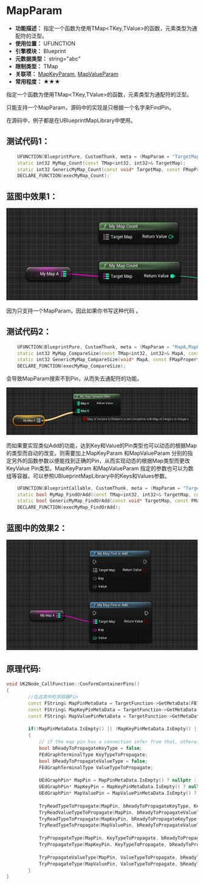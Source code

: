 ﻿# MapParam

- **功能描述：** 指定一个函数为使用TMap<TKey,TValue>的函数，元素类型为通配符的泛型。
- **使用位置：** UFUNCTION
- **引擎模块：** Blueprint
- **元数据类型：** string="abc"
- **限制类型：** TMap
- **关联项：** [MapKeyParam](#Meta_Blueprint_Param_MapParam_MapKeyParam), [MapValueParam](#Meta_Blueprint_Param_MapParam_MapValueParam)
- **常用程度：** ★★★

指定一个函数为使用TMap<TKey,TValue>的函数，元素类型为通配符的泛型。

只能支持一个MapParam，源码中的实现是只根据一个名字来FindPin。

在源码中，例子都是在UBlueprintMapLibrary中使用。

## 测试代码1：

```cpp
	UFUNCTION(BlueprintPure, CustomThunk, meta = (MapParam = "TargetMap"))
	static int32 MyMap_Count(const TMap<int32, int32>& TargetMap);
	static int32 GenericMyMap_Count(const void* TargetMap, const FMapProperty* MapProperty);
	DECLARE_FUNCTION(execMyMap_Count);
```

## 蓝图中效果1：

![Untitled](Meta_Blueprint_Param_MapParam_Untitled.png)

因为只支持一个MapParam，因此如果你书写这种代码 。

## 测试代码2：

```cpp
	UFUNCTION(BlueprintPure, CustomThunk, meta = (MapParam = "MapA,MapB"))
	static int32 MyMap_CompareSize(const TMap<int32, int32>& MapA, const TMap<int32, int32>& MapB);
	static int32 GenericMyMap_CompareSize(void* MapA, const FMapProperty* MapAProp, void* MapB, const FMapProperty* MapBProp);
	DECLARE_FUNCTION(execMyMap_CompareSize);
```

会导致MapParam搜索不到Pin，从而失去通配符的功能。

![Untitled](Meta_Blueprint_Param_MapParam_Untitled_1.png)

而如果要实现类似Add的功能，达到Key和Value的Pin类型也可以动态的根据Map的类型而自动的改变。则需要加上MapKeyParam 和MapValueParam 分别的指定另外的函数参数以便能找到正确的Pin，从而实现动态的根据Map类型而更改KeyValue Pin类型。MapKeyParam 和MapValueParam 指定的参数也可以为数组等容器，可以参照UBlueprintMapLibrary中的Keys和Values参数。

```cpp
	UFUNCTION(BlueprintCallable, CustomThunk, meta = (MapParam = "TargetMap",MapKeyParam = "Key", MapValueParam = "Value"))
	static bool MyMap_FindOrAdd(const TMap<int32, int32>& TargetMap, const int32& Key, const int32& Value);
	static bool GenericMyMap_FindOrAdd(const void* TargetMap, const FMapProperty* MapProperty, const void* KeyPtr, const void* ValuePtr);
	DECLARE_FUNCTION(execMyMap_FindOrAdd);
```

## 蓝图中的效果2：

![Untitled](Meta_Blueprint_Param_MapParam_Untitled_2.png)

## 原理代码:

```cpp
void UK2Node_CallFunction::ConformContainerPins()
{
		//在这其中检测容器Pin
		const FString& MapPinMetaData = TargetFunction->GetMetaData(FBlueprintMetadata::MD_MapParam);
		const FString& MapKeyPinMetaData = TargetFunction->GetMetaData(FBlueprintMetadata::MD_MapKeyParam);
		const FString& MapValuePinMetaData = TargetFunction->GetMetaData(FBlueprintMetadata::MD_MapValueParam);

		if(!MapPinMetaData.IsEmpty() || !MapKeyPinMetaData.IsEmpty() || !MapValuePinMetaData.IsEmpty() )
		{
			// if the map pin has a connection infer from that, otherwise use the information on the key param and value param:
			bool bReadyToPropagateKeyType = false;
			FEdGraphTerminalType KeyTypeToPropagate;
			bool bReadyToPropagateValueType = false;
			FEdGraphTerminalType ValueTypeToPropagate;

			UEdGraphPin* MapPin = MapPinMetaData.IsEmpty() ? nullptr : FindPin(MapPinMetaData);
			UEdGraphPin* MapKeyPin = MapKeyPinMetaData.IsEmpty() ? nullptr : FindPin(MapKeyPinMetaData);
			UEdGraphPin* MapValuePin = MapValuePinMetaData.IsEmpty() ? nullptr : FindPin(MapValuePinMetaData);

			TryReadTypeToPropagate(MapPin, bReadyToPropagateKeyType, KeyTypeToPropagate);//读取MapPin的Key连接类型
			TryReadValueTypeToPropagate(MapPin, bReadyToPropagateValueType, ValueTypeToPropagate);//读取MapPin上连接的Map Value类型
			TryReadTypeToPropagate(MapKeyPin, bReadyToPropagateKeyType, KeyTypeToPropagate);//读取KeyPin上的连接类型
			TryReadTypeToPropagate(MapValuePin, bReadyToPropagateValueType, ValueTypeToPropagate);//读取ValuePin上的连接类型

			TryPropagateType(MapPin, KeyTypeToPropagate, bReadyToPropagateKeyType);//改变MapPin的Key当前类型
			TryPropagateType(MapKeyPin, KeyTypeToPropagate, bReadyToPropagateKeyType);//改变KeyPin的当前类型

			TryPropagateValueType(MapPin, ValueTypeToPropagate, bReadyToPropagateValueType);//改变MapPin的Value当前类型
			TryPropagateType(MapValuePin, ValueTypeToPropagate, bReadyToPropagateValueType);//改变ValuePin的当前类型
		}
}
```